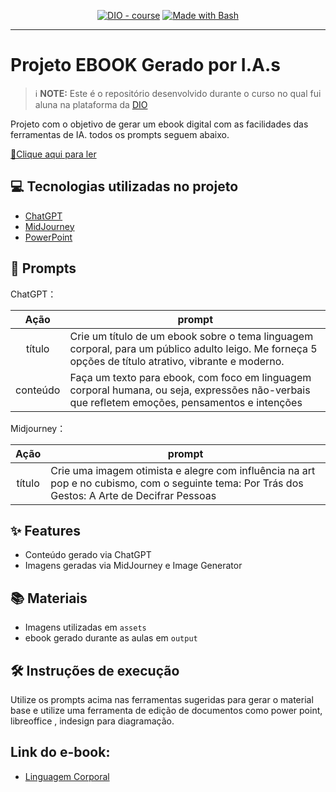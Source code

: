 


<p align="center">
<a href="https://dio.me/"><img src="https://img.shields.io/badge/DIO-Course-28DA77?logo=youtube" alt="DIO - course"></a>
<a href="https://www.gnu.org/software/bash/" title="Go to Bash homepage"><img src="https://img.shields.io/badge/Prompt-Project-blue?logo=gnu-bash&amp;logoColor=white" alt="Made with Bash"></a></p>

-------




# Projeto EBOOK Gerado por I.A.s


 > ℹ️ **NOTE:** Este é o repositório desenvolvido durante o curso no qual fui aluna na plataforma da [DIO](https://dio.me)

Projeto com o objetivo de gerar um ebook digital com as facilidades das ferramentas de IA. todos os prompts
seguem abaixo.

<a href="https://github.com/felipeAguiarCode/prompts-recipe-to-create-a-ebook/blob/main/output/ebook%20-%20css%20jedi%20output.pdf" title="View PDF now"> 📕Clique aqui para ler</a>

## 💻 Tecnologias utilizadas no projeto

- [ChatGPT](https://chat.openai.com/) 
- [MidJourney](https://www.midjourney.com/app/)
- [PowerPoint](https://www.microsoft.com/en/microsoft-365/powerpoint)

## 🧠 Prompts


ChatGPT：

|   Ação   | prompt                                                                                                                                                                                                                                                                         |
| :------: | ------------------------------------------------------------------------------------------------------------------------------------------------------------------------------------------------------------------------------------------------------------------------------ |
|  título  | Crie um título de um ebook sobre o tema linguagem corporal, para um público adulto leigo. Me forneça 5 opções de título atrativo, vibrante e moderno.                                                     |
| conteúdo | Faça um texto para ebook, com foco em linguagem corporal humana, ou seja, expressões não-verbais que refletem emoções, pensamentos e intenções



Midjourney：

|  Ação  | prompt                                                                                 |
| :----: | -------------------------------------------------------------------------------------- |
| título | Crie uma imagem otimista e alegre com influência na art pop e no cubismo, com o seguinte tema: Por Trás dos Gestos: A Arte de Decifrar Pessoas |

## ✨ Features

- Conteúdo gerado via ChatGPT
- Imagens geradas via MidJourney e Image Generator

## 📚 Materiais

- Imagens utilizadas em `assets`
- ebook gerado durante as aulas em `output`

## 🛠️ Instruções de execução

Utilize os prompts acima nas ferramentas sugeridas para gerar o material base e utilize uma ferramenta de edição de documentos como power point, libreoffice , indesign para diagramação.


## Link do e-book:
- [Linguagem Corporal]([https://chat.openai.com/](https://github.com/LetsColi/ebook/blob/main/Ebook_Linguagem%20Corporal.pdf)) 
